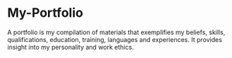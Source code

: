 # My-Portfolio
A portfolio is my compilation of materials that exemplifies my beliefs, skills, qualifications, education, training, languages and experiences. It provides insight into my personality and work ethics.
